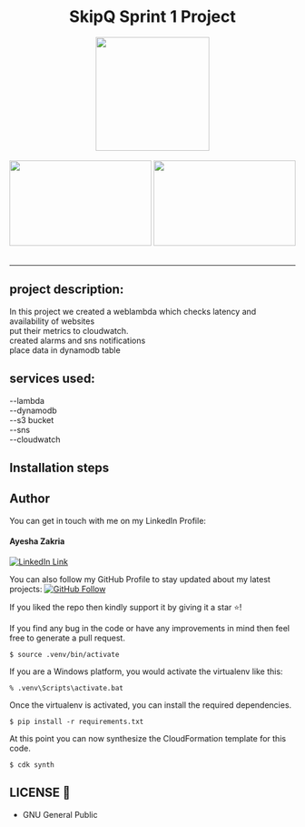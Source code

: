 <div align="center">
<h1>SkipQ Sprint 1 Project </h1>
<img src="https://pngset.com/images/aws-lambda-icon-text-symbol-alphabet-number-transparent-png-662520.png" height="200px">
<br>
<br>
</div>
<div align="center">
<img src="https://logowik.com/content/uploads/images/aws-dynamodb5235.jpg" height="150px" width="250px">
<img src="https://static.bossinsights.com/img/integrations/amazonaws_logs.png" height="150px" width="250px">
<br>
<br>
</div>
<hr>




## project description:

In this project we created a weblambda which checks latency and availability of websites <br>
put their metrics to cloudwatch.<br>
created alarms and sns notifications <br>
place data in dynamodb table<br>


## services used:

--lambda<br>
--dynamodb<br>
--s3 bucket<br>
--sns<br>
--cloudwatch<br>

## Installation steps

## Author
You can get in touch with me on my LinkedIn Profile:

#### Ayesha Zakria
[![LinkedIn Link](https://img.shields.io/badge/Connect-Ayesha-zakria-blue.svg?logo=linkedin&longCache=true&style=social&label=Connect
)](https://www.linkedin.com/in/ayesha-zakria)

You can also follow my GitHub Profile to stay updated about my latest projects: [![GitHub Follow](https://img.shields.io/badge/Connect-Ayesha-zakria-blue.svg?logo=Github&longCache=true&style=social&label=Follow)](https://github.com/Ayesha-zakria)

If you liked the repo then kindly support it by giving it a star ⭐!

If you find any bug in the code or have any improvements in mind then feel free to generate a pull request.

```
$ source .venv/bin/activate
```

If you are a Windows platform, you would activate the virtualenv like this:

```
% .venv\Scripts\activate.bat
```

Once the virtualenv is activated, you can install the required dependencies.

```
$ pip install -r requirements.txt
```

At this point you can now synthesize the CloudFormation template for this code.

```
$ cdk synth
```
## LICENSE 🔑
- GNU General Public
